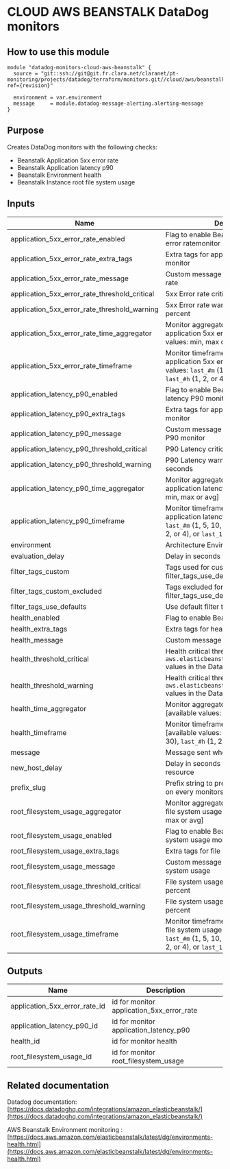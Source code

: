 # CLOUD AWS BEANSTALK DataDog monitors

## How to use this module

```
module "datadog-monitors-cloud-aws-beanstalk" {
  source = "git::ssh://git@git.fr.clara.net/claranet/pt-monitoring/projects/datadog/terraform/monitors.git//cloud/aws/beanstalk?ref={revision}"

  environment = var.environment
  message     = module.datadog-message-alerting.alerting-message
}

```

## Purpose

Creates DataDog monitors with the following checks:

- Beanstalk Application 5xx error rate
- Beanstalk Application latency p90
- Beanstalk Environment health
- Beanstalk Instance root file system usage

## Inputs

| Name | Description | Type | Default | Required |
|------|-------------|:----:|:-----:|:-----:|
| application\_5xx\_error\_rate\_enabled | Flag to enable Beanstalk application 5xx error ratemonitor | string | `"true"` | no |
| application\_5xx\_error\_rate\_extra\_tags | Extra tags for application 5xx error rate monitor | list(string) | `[]` | no |
| application\_5xx\_error\_rate\_message | Custom message for application 5xx error rate | string | `""` | no |
| application\_5xx\_error\_rate\_threshold\_critical | 5xx Error rate critical threshold in percent | string | `"5"` | no |
| application\_5xx\_error\_rate\_threshold\_warning | 5xx Error rate warning threshold in percent | string | `"3"` | no |
| application\_5xx\_error\_rate\_time\_aggregator | Monitor aggregator for beanstalk application 5xx error rate [available values: min, max or avg] | string | `"sum"` | no |
| application\_5xx\_error\_rate\_timeframe | Monitor timeframe for beanstalk application 5xx error rate [available values: `last_#m` (1, 5, 10, 15, or 30), `last_#h` (1, 2, or 4), or `last_1d`] | string | `"last_15m"` | no |
| application\_latency\_p90\_enabled | Flag to enable Beanstalk application latency P90 monitor | string | `"true"` | no |
| application\_latency\_p90\_extra\_tags | Extra tags for application latency P90 monitor | list(string) | `[]` | no |
| application\_latency\_p90\_message | Custom message for application latency P90 monitor | string | `""` | no |
| application\_latency\_p90\_threshold\_critical | P90 Latency critical threshold in seconds | string | `"0.5"` | no |
| application\_latency\_p90\_threshold\_warning | P90 Latency warning threshold in seconds | string | `"0.3"` | no |
| application\_latency\_p90\_time\_aggregator | Monitor aggregator for beanstalk application latency P90 [available values: min, max or avg] | string | `"min"` | no |
| application\_latency\_p90\_timeframe | Monitor timeframe for beanstalk application latency P90 [available values: `last_#m` (1, 5, 10, 15, or 30), `last_#h` (1, 2, or 4), or `last_1d`] | string | `"last_15m"` | no |
| environment | Architecture Environment | string | n/a | yes |
| evaluation\_delay | Delay in seconds for the metric evaluation | string | `"900"` | no |
| filter\_tags\_custom | Tags used for custom filtering when filter_tags_use_defaults is false | string | `"*"` | no |
| filter\_tags\_custom\_excluded | Tags excluded for custom filtering when filter_tags_use_defaults is false | string | `""` | no |
| filter\_tags\_use\_defaults | Use default filter tags convention | string | `"true"` | no |
| health\_enabled | Flag to enable Beanstalk Health monitor | string | `"true"` | no |
| health\_extra\_tags | Extra tags for health monitor | list(string) | `[]` | no |
| health\_message | Custom message for health monitor | string | `""` | no |
| health\_threshold\_critical | Health critical threshold (see the `aws.elasticbeanstalk.environment_health` values in the Datadog documentation) | string | `"20"` | no |
| health\_threshold\_warning | Health critical threshold (see the `aws.elasticbeanstalk.environment_health` values in the Datadog documentation) | string | `"15"` | no |
| health\_time\_aggregator | Monitor aggregator for beanstalk health [available values: min, max or avg] | string | `"min"` | no |
| health\_timeframe | Monitor timeframe for beanstalk health [available values: `last_#m` (1, 5, 10, 15, or 30), `last_#h` (1, 2, or 4), or `last_1d`] | string | `"last_10m"` | no |
| message | Message sent when an alert is triggered | string | n/a | yes |
| new\_host\_delay | Delay in seconds before monitor new resource | string | `"300"` | no |
| prefix\_slug | Prefix string to prepend between brackets on every monitors names | string | `""` | no |
| root\_filesystem\_usage\_aggregator | Monitor aggregator for beanstalk instance file system usage [available values: min, max or avg] | string | `"min"` | no |
| root\_filesystem\_usage\_enabled | Flag to enable Beanstalk instance file system usage monitor | string | `"true"` | no |
| root\_filesystem\_usage\_extra\_tags | Extra tags for file system usage monitor | list(string) | `[]` | no |
| root\_filesystem\_usage\_message | Custom message for application file system usage | string | `""` | no |
| root\_filesystem\_usage\_threshold\_critical | File system usage critical threshold in percent | string | `"90"` | no |
| root\_filesystem\_usage\_threshold\_warning | File system usage warning threshold in percent | string | `"80"` | no |
| root\_filesystem\_usage\_timeframe | Monitor timeframe for beanstalk instance file system usage [available values: `last_#m` (1, 5, 10, 15, or 30), `last_#h` (1, 2, or 4), or `last_1d`] | string | `"last_10m"` | no |

## Outputs

| Name | Description |
|------|-------------|
| application\_5xx\_error\_rate\_id | id for monitor application_5xx_error_rate |
| application\_latency\_p90\_id | id for monitor application_latency_p90 |
| health\_id | id for monitor health |
| root\_filesystem\_usage\_id | id for monitor root_filesystem_usage |

## Related documentation

Datadog documentation: [https://docs.datadoghq.com/integrations/amazon_elasticbeanstalk/](https://docs.datadoghq.com/integrations/amazon_elasticbeanstalk/)

AWS Beanstalk Environment monitoring : [https://docs.aws.amazon.com/elasticbeanstalk/latest/dg/environments-health.html](https://docs.aws.amazon.com/elasticbeanstalk/latest/dg/environments-health.html)
